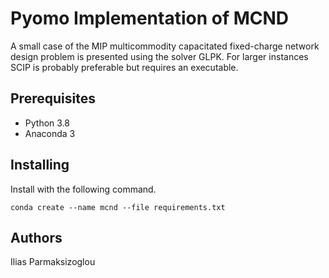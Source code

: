 
# Pyomo Implementation of MCND 

A small case of the MIP multicommodity capacitated fixed-charge network design problem is presented using the solver GLPK. For larger instances SCIP is probably preferable but requires an executable.

## Prerequisites

+ Python 3.8
+ Anaconda 3

## Installing

Install with the following command.

    conda create --name mcnd --file requirements.txt

## Authors

Ilias Parmaksizoglou
